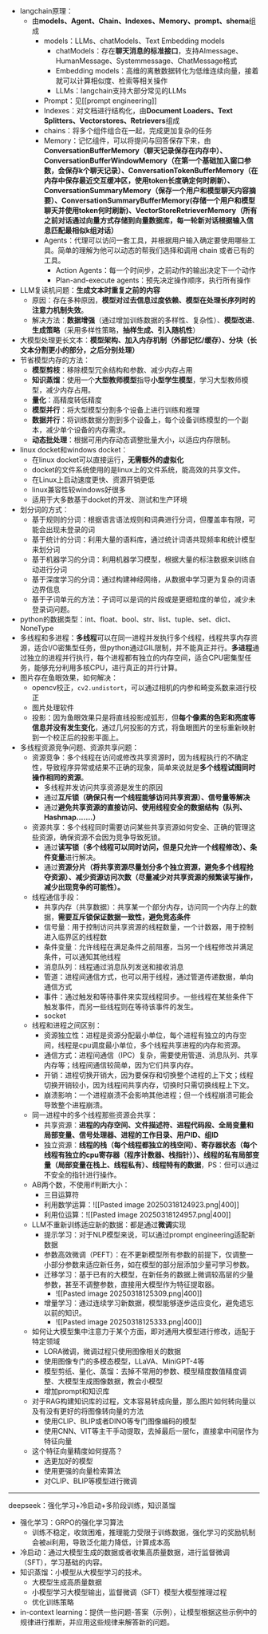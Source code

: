 - langchain原理：
	- 由**models、Agent、Chain、Indexes、Memory、prompt、shema**组成
		- models：LLMs、chatModels、Text Embedding models
			- chatModels：存在**聊天消息的标准接口**，支持AImessage、HumanMessage、Systemmessage、ChatMessage格式
			- Embedding models：高维的离散数据转化为低维连续向量，接着就可以计算相似度、检索等相关操作
			- LLMs：langchain支持大部分常见的LLMs
		- Prompt：见[[prompt engineering]]
		- Indexes：对文档进行结构化，由**Document Loaders、Text Splitters、Vectorstores、Retrievers**组成
		- chains：将多个组件组合在一起，完成更加复杂的任务
		- Memory：记忆组件，可以将提问与回答保存下来，由**ConversationBufferMemory（聊天记录保存在内存中）、ConversationBufferWindowMemory（在第一个基础加入窗口参数，会保存k个聊天记录）、ConversationTokenBufferMemory（在内存中保存最近交互缓冲区，使用token长度确定何时刷新）、ConversationSummaryMemory（保存一个用户和模型聊天内容摘要）、ConversationSummaryBufferMemory(存储一个用户和模型聊天并使用token何时刷新)、VectorStoreRetrieverMemory（所有之前对话通过向量方式存储到向量数据库，每一轮新对话根据输入信息匹配最相似k组对话）**
		- Agents：代理可以访问一套工具，并根据用户输入确定要使用哪些工具。简单的理解为他可以动态的帮我们选择和调用 chain 或者已有的工具。
			- Action Agents：每一个时间步，之前动作的输出决定下一个动作
			- Plan-and-execute agents：预先决定操作顺序，执行所有操作
- LLM复读机问题：**生成文本时重复之前的内容**
	- 原因：存在多种原因，**模型对过去信息过度依赖、模型在处理长序列时的注意力机制失效**。
	- 解决方法：**数据增强**（通过增加训练数据的多样性、复杂性）、**模型改进**、**生成策略**（采用多样性策略，**抽样生成、引入随机性**）
- 大模型处理更长文本：**模型架构、加入内存机制（外部记忆/缓存）、分块（长文本分割更小的部分，之后分别处理）**
- 节省模型内存的方法：
	- **模型剪枝**：移除模型冗余结构和参数、减少内存占用
	- **知识蒸馏**：使用一个**大型教师模型**指导**小型学生模型**，学习大型教师模型，减少内存占用。
	- **量化**：高精度转低精度
	- **模型并行**：将大型模型分割多个设备上进行训练和推理
	- **数据并行**：将训练数据分割到多个设备上，每个设备训练模型的一个副本，减少单个设备的内存需求。
	- **动态批处理**：根据可用内存动态调整批量大小，以适应内存限制。
- linux docket和windows docket：
	- 在linux docket可以直接运行，**无需额外的虚拟化**
	- docket的文件系统使用的是linux上的文件系统，能高效的共享文件。
	- 在Linux上启动速度更快、资源开销更低
	- linux兼容性较windows好很多
	- 适用于大多数基于docket的开发、测试和生产环境
- 划分词的方式：
	- 基于规则的分词：根据语言语法规则和词典进行分词，但覆盖率有限，可能会出现未登录的词
	- 基于统计的分词：利用大量的语料库，通过统计词语共现频率和统计模型来划分词
	- 基于机器学习的分词：利用机器学习模型，根据大量的标注数据来训练自动进行分词
	- 基于深度学习的分词：通过构建神经网络，从数据中学习更为复杂的词语边界信息
	- 基于子词单元的方法：子词可以是词的片段或是更细粒度的单位，减少未登录词问题。
- python的数据类型：int、float、bool、str、list、tuple、set、dict、NoneType
- 多线程和多进程：**多线程**可以在同一进程并发执行多个线程，线程共享内存资源，适合I/O密集型任务，但python通过GIL限制，并不能真正并行。**多进程**通过独立的进程并行执行，每个进程都有独立的内存空间，适合CPU密集型任务，能够充分利用多核CPU，进行真正的并行计算。
- 图片存在鱼眼效果，如何解决：
	- opencv校正，`cv2.undistort`，可以通过相机的内参和畸变系数来进行校正
	- 图片处理软件
	- 投影：因为鱼眼效果只是将直线投影成弧形，但**每个像素的色彩和亮度等信息并没有发生变化**，通过几何投影的方式，将鱼眼图片的坐标重新映射到一个校正后的投影平面上。
- 多线程资源竞争问题、资源共享问题：
	- 资源竞争：多个线程在访问或修改共享资源时，因为线程执行的不确定性，导致程序异常或结果不正确的现象，简单来说就是**多个线程试图同时操作相同的资源**。
		- 多线程并发访问共享资源是发生的原因
		- 通过**互斥锁（确保只有一个线程能够访问共享资源）、信号量等解决**
		- 通过**避免共享资源的直接访问、使用线程安全的数据结构（队列、Hashmap.......）**
	- 资源共享：多个线程同时需要访问某些共享资源如何安全、正确的管理这些资源，确保资源不会因为竞争导致死锁。
		- 通过**读写锁（多个线程可以同时访问，但是只允许一个线程修改）、条件变量**进行解决。
		- 通过**资源分片（将共享资源尽量划分多个独立资源，避免多个线程抢夺资源）、减少资源访问次数（尽量减少对共享资源的频繁读写操作，减少出现竞争的可能性）。**
	- 线程通信手段：
		- 共享内存（共享数据）：共享某一个部分内存，访问同一个内存上的数据，**需要互斥锁保证数据一致性，避免竞态条件**
		- 信号量：用于控制访问共享资源的线程数量，一个计数器，用于控制进入临界区的线程数
		- 条件变量：允许线程在满足条件之前阻塞，当另一个线程修改并满足条件，可以通知其他线程
		- 消息队列：线程通过消息队列发送和接收消息
		- 管道：进程间通信方式，也可以用于线程，通过管道传递数据，单向通信方式
		- 事件：通过触发和等待事件来实现线程同步。一些线程在某些条件下触发事件，而另一些线程则在等待该事件的发生。
		- socket
	- 线程和进程之间区别：
		- 资源独立性：进程是资源分配最小单位，每个进程有独立的内存空间，线程是cpu调度最小单位，多个线程共享进程的内存和资源。
		- 通信方式：进程间通信（IPC）复杂，需要使用管道、消息队列、共享内存等；线程间通信较简单，因为它们共享内存。
		- 开销：进程切换开销大，因为要保存和切换整个进程的上下文；线程切换开销较小，因为线程间共享内存，切换时只需切换线程上下文。
		- 崩溃影响：一个进程崩溃不会影响其他进程；但一个线程崩溃可能会导致整个进程崩溃。
	- 同一进程中的多个线程那些资源会共享：
		- 共享资源：**进程的内存空间、文件描述符、进程代码段、全局变量和局部变量、信号处理器、进程的工作目录、用户ID、组ID**
		- 独立资源：**线程的栈（每个线程都独立的栈空间）、寄存器状态（每个线程有独立的cpu寄存器（程序计数器、栈指针））、线程的私有局部变量（局部变量在栈上、线程私有）、线程特有的数据**，PS：但可以通过不安全的指针进行操作。
	- AB两个数，不使用if判断大小：
		- 三目运算符
		- 利用数学运算：![[Pasted image 20250318124923.png|400]]
		- 利用位运算：![[Pasted image 20250318124957.png|400]]
	- LLM不重新训练适应新的数据：都是通过**微调**实现
		- 提示学习：对于NLP模型来说，可以通过prompt engineering适配新数据
		- 参数高效微调（PEFT）：在不更新模型所有参数的前提下，仅调整一小部分参数来适应新任务，如在模型的部分层添加少量可学习参数。
		- 迁移学习：基于已有的大模型，在新任务的数据上微调较高层的少量参数，甚至不调整参数，直接用大模型作为特征提取器。
			- ![[Pasted image 20250318125309.png|400]]
		- 增量学习：通过连续学习新数据，模型能够逐步适应变化，避免遗忘以前的知识。
			- ![[Pasted image 20250318125333.png|400]]
	- 如何让大模型集中注意力于某个方面，即对通用大模型进行修改，适配于特定领域
		- LORA微调，微调过程只使用图像相关的数据
		- 使用图像专门的多模态模型，LLaVA、MiniGPT-4等
		- 模型剪纸、量化、蒸馏：去掉不常用的参数、模型精度数值精度调整、大模型生成图像数据，教会小模型
		- 增加prompt和知识库
	- 对于RAG构建知识库的过程，文本容易转成向量，那么图片如何转向量以及有没有更好的将图像转向量的方法
		- 使用CLIP、BLIP或者DINO等专门图像编码的模型
		- 使用CNN、VIT等主干手动提取，去掉最后一层fc，直接拿中间层作为特征向量
	- 这个特征向量精度如何提高？
		- 选更加好的模型
		- 使用更强的向量检索算法
		- 对CLIP、BLIP等模型进行微调
---
deepseek：强化学习+冷启动+多阶段训练，知识蒸馏
- 强化学习：GRPO的强化学习算法
	- 训练不稳定，收敛困难，推理能力受限于训练数据，强化学习的奖励机制会被ai利用，导致泛化能力降低，计算成本高
- 冷启动：通过大模型生成的数据或者收集高质量数据，进行监督微调（SFT），学习基础的内容。
- 知识蒸馏：小模型从大模型学习的技术。
	- 大模型生成高质量数据
	- 小模型学习大模型输出，监督微调（SFT）模型大模型推理过程
	- 优化训练策略
- in-context learning：提供一些问题-答案（示例），让模型根据这些示例中的规律进行推断，并应用这些规律来解答新的问题。